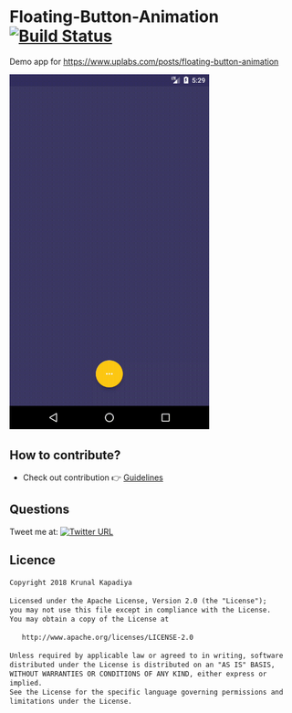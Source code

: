 # Floating-Button-Animation [![Build Status](https://travis-ci.org/krunal3kapadiya/Floating-Button-Animation.svg?branch=master)](https://travis-ci.org/krunal3kapadiya/Floating-Button-Animation)
Demo app for https://www.uplabs.com/posts/floating-button-animation

<img src="/demo.gif" width="350">

## How to contribute?
- Check out contribution :point_right: [Guidelines](./CONTRIBUTING.md)  

## Questions

Tweet me at: 
[![Twitter URL](https://img.shields.io/badge/Twitter-@krunal3kapadiya-blue.svg?style=for-the-badge)](https://twitter.com/krunal3kapadiya)

## Licence
    Copyright 2018 Krunal Kapadiya

    Licensed under the Apache License, Version 2.0 (the "License");
    you may not use this file except in compliance with the License.
    You may obtain a copy of the License at

       http://www.apache.org/licenses/LICENSE-2.0

    Unless required by applicable law or agreed to in writing, software
    distributed under the License is distributed on an "AS IS" BASIS,
    WITHOUT WARRANTIES OR CONDITIONS OF ANY KIND, either express or implied.
    See the License for the specific language governing permissions and
    limitations under the License.
